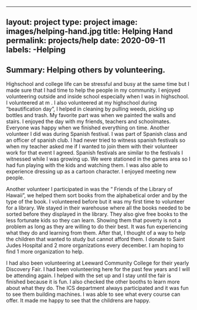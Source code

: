 
---
layout: project
type: project
image: images/helping-hand.jpg
title: Helping Hand
permalink: projects/help
date: 2020-09-11
labels: 
 -Helping 
 -
 Summary: Helping others by volunteering. 
---
Highschool and college life can be stressful and busy at the same time but I made sure that I had time to help the people in my community. I enjoyed volunteering outside and inside school especially when I was in highschool. I volunteered at m . I also volunteered at my highschool during “beautification day”, I helped in cleaning by pulling weeds, picking up bottles and trash. My favorite part was when we painted the walls and stairs. I enjoyed the day with my friends, teachers and schoolmates. Everyone was happy when we finished everything on time. Another volunteer I did was during Spanish festival. I was part of Spanish class and an officer of spanish club. I had never tried to witness spanish festivals so when my teacher asked me if I wanted to join them with their volunteer work for that event I agreed. Spanish festivals are similar to the festivals I witnessed while I was growing up. We were stationed in the games area so I had fun playing with the kids and watching them. I was also able to experience dressing up as a cartoon character. I enjoyed meeting new people. 

Another volunteer I participated in was the “ Friends of the Library of Hawaii”, we helped them sort books from the alphabetical order and by the type of the book. I volunteered before but it was my first time to volunteer for a library. We stayed in their warehouse where all the books needed to be sorted before they displayed in the library. They also give free books to the less fortunate kids so they can learn. Showing them that poverty is not a problem as long as they are willing to do their best.  It was fun experiencing what they do and learning from them. After that, I thought of a way to help the children that wanted to study but cannot afford them. I donate to Saint Judes Hospital and 2 more organizations every december. I am hoping to find 1 more organization to help. 

 I had also  been volunteering at Leeward Community College for their yearly Discovery Fair. I had been volunteering here for the past few years and I will be attending again. I helped with the set up and I stay until the fair is finished because it is fun. I also checked the other booths to learn more about what they do. The ICS department always participated and it was fun to see them building machines. I was able to see what every course can offer. It made me happy to see that the childrens are happy. 

